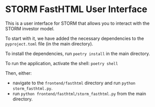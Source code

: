 # STORM FastHTML User Interface

This is a user interface for STORM that allows you to interact with the STORM investor model.

To start with it, we have added the necessary dependencies to the `pyproject.toml` file (in the main directory).

To install the dependencies, run `poetry install` in the main directory.

To run the application, activate the shell: `poetry shell`

Then, either:
- navigate to the `frontend/fasthtml` directory and run `python storm_fasthtml.py`.
- run `python frontend/fasthtml/storm_fasthtml.py` from the main directory.

